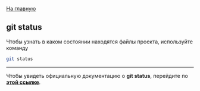 [На главную](../readme.md)

## git status

Чтобы узнать в каком состоянии находятся файлы проекта, используйте команду

```bash
git status
```

---

Чтобы увидеть официальную документацию о **git status**, перейдите по **[этой ссылке](https://git-scm.com/docs/git-status)**.